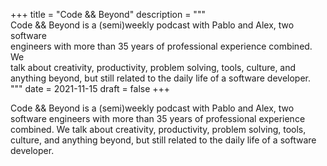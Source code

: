 +++
title = "Code && Beyond"
description = """\
  Code && Beyond is a (semi)weekly podcast with Pablo and Alex, two software \
  engineers with more than 35 years of professional experience combined. We \
  talk about creativity, productivity, problem solving, tools, culture, and \
  anything beyond, but still related to the daily life of a software developer.\
  """
date = 2021-11-15
draft = false
+++

Code && Beyond is a (semi)weekly podcast with Pablo and Alex, two software
engineers with more than 35 years of professional experience combined. We talk
about creativity, productivity, problem solving, tools, culture, and anything
beyond, but still related to the daily life of a software developer.
